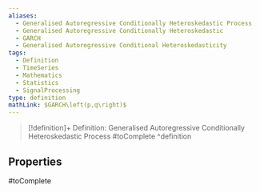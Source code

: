 ```yaml
---
aliases:
  - Generalised Autoregressive Conditionally Heteroskedastic Process
  - Generalised Autoregressive Conditionally Heteroskedastic
  - GARCH
  - Generalised Autoregressive Conditional Heteroskedasticity
tags:
  - Definition
  - TimeSeries
  - Mathematics
  - Statistics
  - SignalProcessing
type: definition
mathLink: $GARCH\left(p,q\right)$
---
```

> [!definition]+ Definition: Generalised Autoregressive Conditionally Heteroskedastic Process
> #toComplete
^definition

## Properties

#toComplete
